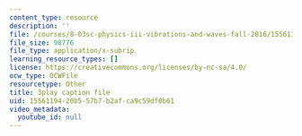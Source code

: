 ```yaml
---
content_type: resource
description: ''
file: /courses/8-03sc-physics-iii-vibrations-and-waves-fall-2016/1556119420b557b7b2afca9c59df0b61_Dlhma3z57SA.vtt
file_size: 98776
file_type: application/x-subrip
learning_resource_types: []
license: https://creativecommons.org/licenses/by-nc-sa/4.0/
ocw_type: OCWFile
resourcetype: Other
title: 3play caption file
uid: 15561194-20b5-57b7-b2af-ca9c59df0b61
video_metadata:
  youtube_id: null
---
```

